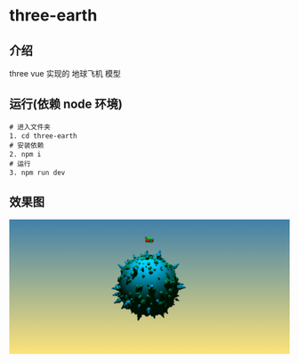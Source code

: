 # three-earth

## 介绍

three vue 实现的 地球飞机 模型

## 运行(依赖 node 环境)

```shell
# 进入文件夹
1. cd three-earth
# 安装依赖
2. npm i
# 运行
3. npm run dev
```

## 效果图


![地球飞机](./images/earth.png)